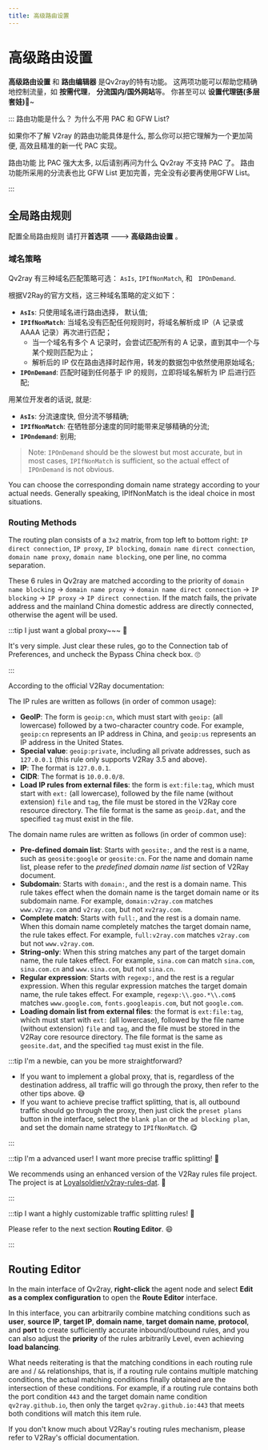 ```yaml
---
title: 高级路由设置
---
```


# 高级路由设置

**高级路由设置** 和 **路由编辑器** 是Qv2ray的特有功能。 这两项功能可以帮助您精确地控制流量，如 **按需代理**， **分流国内/国外网站**等。 你甚至可以 **设置代理链(多层套娃)**🤣~

:::  路由功能是什么？ 为什么不用 PAC 和 GFW List?

如果你不了解 V2ray 的路由功能具体是什么, 那么你可以把它理解为一个更加简便, 高效且精准的新一代 PAC 实现。

路由功能 比 PAC 强大太多, 以后请别再问为什么 Qv2ray 不支持 PAC 了。 路由功能所采用的分流表也比 GFW List 更加完善，完全没有必要再使用GFW List。

:::

## 全局路由规则

配置全局路由规则 请打开**首选项** ---> **高级路由设置** 。

### 域名策略

Qv2ray 有三种域名匹配策略可选： `AsIs`, `IPIfNonMatch`, 和 ` IPOnDemand`.

根据V2Ray的官方文档，这三种域名策略的定义如下：

- **`AsIs`**: 只使用域名进行路由选择， 默认值;
- **`IPIfNonMatch`**: 当域名没有匹配任何规则时，将域名解析成 IP（A 记录或 AAAA 记录）再次进行匹配；
  - 当一个域名有多个 A 记录时，会尝试匹配所有的 A 记录，直到其中一个与某个规则匹配为止；
  - 解析后的 IP 仅在路由选择时起作用，转发的数据包中依然使用原始域名;
- **`IPOnDemand`**: 匹配时碰到任何基于 IP 的规则，立即将域名解析为 IP 后进行匹配;

用某位开发者的话说, 就是:

- **`AsIs`**: 分流速度快, 但分流不够精确;
- **`IPIfNonMatch`**: 在牺牲部分速度的同时能带来足够精确的分流;
- **`IPOndemand`**: 别用;

> Note: `IPOnDemand` should be the slowest but most accurate, but in most cases, `IPIfNonMatch` is sufficient, so the actual effect of `IPOnDemand` is not obvious.

You can choose the corresponding domain name strategy according to your actual needs. Generally speaking, IPIfNonMatch is the ideal choice in most situations.

### Routing Methods

The routing plan consists of a `3x2` matrix, from top left to bottom right: `IP direct connection`, `IP proxy`, `IP blocking`, `domain name direct connection`, `domain name proxy`, `domain name blocking`, one per line, no comma separation.

These 6 rules in Qv2ray are matched according to the priority of `domain name blocking` -> `domain name proxy` -> `domain name direct connection` -> `IP blocking` -> `IP proxy` -> `IP direct connection`. If the match fails, the private address and the mainland China domestic address are directly connected, otherwise the agent will be used.

:::tip I just want a global proxy~~~ 🤗

It's very simple. Just clear these rules, go to the Connection tab of Preferences, and uncheck the Bypass China check box. 🙄

:::

According to the official V2Ray documentation:

The IP rules are written as follows (in order of common usage):

- **GeoIP**: The form is `geoip:cn`, which must start with `geoip:` (all lowercase) followed by a two-character country code. For example, `geoip:cn` represents an IP address in China, and `geoip:us` represents an IP address in the United States.
- **Special value**: `geoip:private`, including all private addresses, such as `127.0.0.1` (this rule only supports V2Ray 3.5 and above).
- **IP**: The format is `127.0.0.1`.
- **CIDR**: The format is `10.0.0.0/8`.
- **Load IP rules from external files**: the form is `ext:file:tag`, which must start with `ext:` (all lowercase), followed by the file name (without extension) `file` and `tag`, the file must be stored in the V2Ray core resource directory. The file format is the same as `geoip.dat`, and the specified `tag` must exist in the file.

The domain name rules are written as follows (in order of common use):

- **Pre-defined domain list**: Starts with `geosite:`, and the rest is a name, such as `geosite:google` or `geosite:cn`. For the name and domain name list, please refer to the _predefined domain name list_ section of V2Ray document.
- **Subdomain**: Starts with `domain:`, and the rest is a domain name. This rule takes effect when the domain name is the target domain name or its subdomain name. For example, `domain:v2ray.com` matches `www.v2ray.com` and `v2ray.com`, but not `xv2ray.com`.
- **Complete match**: Starts with `full:`, and the rest is a domain name. When this domain name completely matches the target domain name, the rule takes effect. For example, `full:v2ray.com` matches `v2ray.com` but not `www.v2ray.com`.
- **String-only**: When this string matches any part of the target domain name, the rule takes effect. For example, `sina.com` can match `sina.com`, `sina.com.cn` and `www.sina.com`, but not `sina.cn`.
- **Regular expression**: Starts with `regexp:`, and the rest is a regular expression. When this regular expression matches the target domain name, the rule takes effect. For example, `regexp:\\.goo.*\\.com$` matches `www.google.com`, `fonts.googleapis.com`, but not `google.com`.
- **Loading domain list from external files**: the format is `ext:file:tag`, which must start with `ext:` (all lowercase), followed by the file name (without extension) `file` and `tag`, and the file must be stored in the V2Ray core resource directory. The file format is the same as `geosite.dat`, and the specified `tag` must exist in the file.

:::tip I'm a newbie, can you be more straightforward?

- If you want to implement a global proxy, that is, regardless of the destination address, all traffic will go through the proxy, then refer to the other tips above. 😅
- If you want to achieve precise traffict splitting, that is, all outbound traffic should go through the proxy, then just click the `preset plans` button in the interface, select the `blank plan` or the `ad blocking plan`, and set the domain name strategy to `IPIfNonMatch`. 😋

:::

:::tip I'm a advanced user! I want more precise traffic splitting! 🤔

We recommends using an enhanced version of the V2Ray rules file project. The project is at [Loyalsoldier/v2ray-rules-dat](https://github.com/Loyalsoldier/v2ray-rules-dat). 🤗

:::

:::tip I want a highly customizable traffic splitting rules! 🤪

Please refer to the next section **Routing Editor**. 😄

:::

## Routing Editor

In the main interface of Qv2ray, **right-click** the agent node and select **Edit as a complex configuration** to open the **Route Editor** interface.

In this interface, you can arbitrarily combine matching conditions such as **user**, **source IP**, **target IP**, **domain name**, **target domain name**, **protocol**, and **port** to create sufficiently accurate inbound/outbound rules, and you can also adjust the **priority** of the rules arbitrarily Level, even achieving **load balancing**.

What needs reiterating is that the matching conditions in each routing rule are `and` / `&&` relationships, that is, if a routing rule contains multiple matching conditions, the actual matching conditions finally obtained are the intersection of these conditions. For example, if a routing rule contains both the port condition `443` and the target domain name condition `qv2ray.github.io`, then only the target `qv2ray.github.io:443` that meets both conditions will match this item rule.

If you don't know much about V2Ray's routing rules mechanism, please refer to V2Ray's official documentation.
